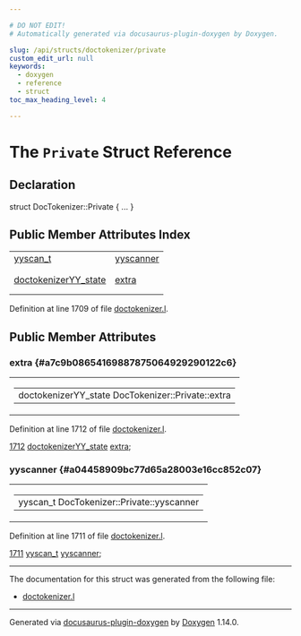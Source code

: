 ```yaml
---

# DO NOT EDIT!
# Automatically generated via docusaurus-plugin-doxygen by Doxygen.

slug: /api/structs/doctokenizer/private
custom_edit_url: null
keywords:
  - doxygen
  - reference
  - struct
toc_max_heading_level: 4

---
```


<div class="doxyPage">

# The `Private` Struct Reference



## Declaration

<div class="doxyDeclaration">
struct DocTokenizer::Private { ... }
</div>

## Public Member Attributes Index

<table class="doxyMembersIndex">

<tr class="doxyMemberIndexItem">
<td class="doxyMemberIndexItemType" align="left" valign="top"><a href="/web-doxygen/docs/api/files/src/code-l/#a9484188abbc459dafcbd4c96425fa70b">yyscan_t</a></td>
<td class="doxyMemberIndexItemName" align="left" valign="top"><a href="#a04458909bc77d65a28003e16cc852c07">yyscanner</a></td>
</tr>
<tr class="doxyMemberIndexDescription">
<td class="doxyMemberIndexDescriptionLeft"></td>
<td class="doxyMemberIndexDescriptionRight">
</td>
</tr>
<tr class="doxyMemberIndexSeparator">
<td class="doxyMemberIndexSeparator" colspan="2"></td>
</tr>

<tr class="doxyMemberIndexItem">
<td class="doxyMemberIndexItemType" align="left" valign="top"><a href="/web-doxygen/docs/api/structs/doctokenizeryy-state">doctokenizerYY_state</a></td>
<td class="doxyMemberIndexItemName" align="left" valign="top"><a href="#a7c9b08654169887875064929290122c6">extra</a></td>
</tr>
<tr class="doxyMemberIndexDescription">
<td class="doxyMemberIndexDescriptionLeft"></td>
<td class="doxyMemberIndexDescriptionRight">
</td>
</tr>
<tr class="doxyMemberIndexSeparator">
<td class="doxyMemberIndexSeparator" colspan="2"></td>
</tr>

</table>


<p>Definition at line 1709 of file <a href="/web-doxygen/docs/api/files/src/doctokenizer-l">doctokenizer.l</a>.</p>

<div class="doxySectionDef">

## Public Member Attributes

### extra {#a7c9b08654169887875064929290122c6}

<div class="doxyMemberItem">
<div class="doxyMemberProto">
<table class="doxyMemberLabels">
<tr class="doxyMemberLabels">
<td class="doxyMemberLabelsLeft">
<table class="doxyMemberName">
<tr>
<td class="doxyMemberName">doctokenizerYY_state DocTokenizer::Private::extra</td>
</tr>
</table>
</td>
</tr>
</table>
</div>
<div class="doxyMemberDoc">


<p>Definition at line 1712 of file <a href="/web-doxygen/docs/api/files/src/doctokenizer-l">doctokenizer.l</a>.</p>

<div class="doxyProgramListing">

<div class="doxyCodeLine"><span class="doxyLineNumber"><a href="#a7c9b08654169887875064929290122c6">1712</a></span><span class="doxyLineContent"><span class="doxyHighlight">  <a href="/web-doxygen/docs/api/structs/doctokenizeryy-state">doctokenizerYY_state</a> <a href="#a7c9b08654169887875064929290122c6">extra</a>;</span></span></div>

</div>

</div>
</div>

### yyscanner {#a04458909bc77d65a28003e16cc852c07}

<div class="doxyMemberItem">
<div class="doxyMemberProto">
<table class="doxyMemberLabels">
<tr class="doxyMemberLabels">
<td class="doxyMemberLabelsLeft">
<table class="doxyMemberName">
<tr>
<td class="doxyMemberName">yyscan_t DocTokenizer::Private::yyscanner</td>
</tr>
</table>
</td>
</tr>
</table>
</div>
<div class="doxyMemberDoc">


<p>Definition at line 1711 of file <a href="/web-doxygen/docs/api/files/src/doctokenizer-l">doctokenizer.l</a>.</p>

<div class="doxyProgramListing">

<div class="doxyCodeLine"><span class="doxyLineNumber"><a href="#a04458909bc77d65a28003e16cc852c07">1711</a></span><span class="doxyLineContent"><span class="doxyHighlight">  <a href="/web-doxygen/docs/api/files/src/code-l/#a9484188abbc459dafcbd4c96425fa70b">yyscan_t</a> <a href="#a04458909bc77d65a28003e16cc852c07">yyscanner</a>;</span></span></div>

</div>

</div>
</div>

</div>

<hr/>

<p>The documentation for this struct was generated from the following file:</p>

<ul>
<li><a href="/web-doxygen/docs/api/files/src/doctokenizer-l">doctokenizer.l</a></li>
</ul>

<hr/>

<p class="doxyGeneratedBy">Generated via <a href="https://github.com/xpack/docusaurus-plugin-doxygen">docusaurus-plugin-doxygen</a> by <a href="https://www.doxygen.nl">Doxygen</a> 1.14.0.</p>

</div>
